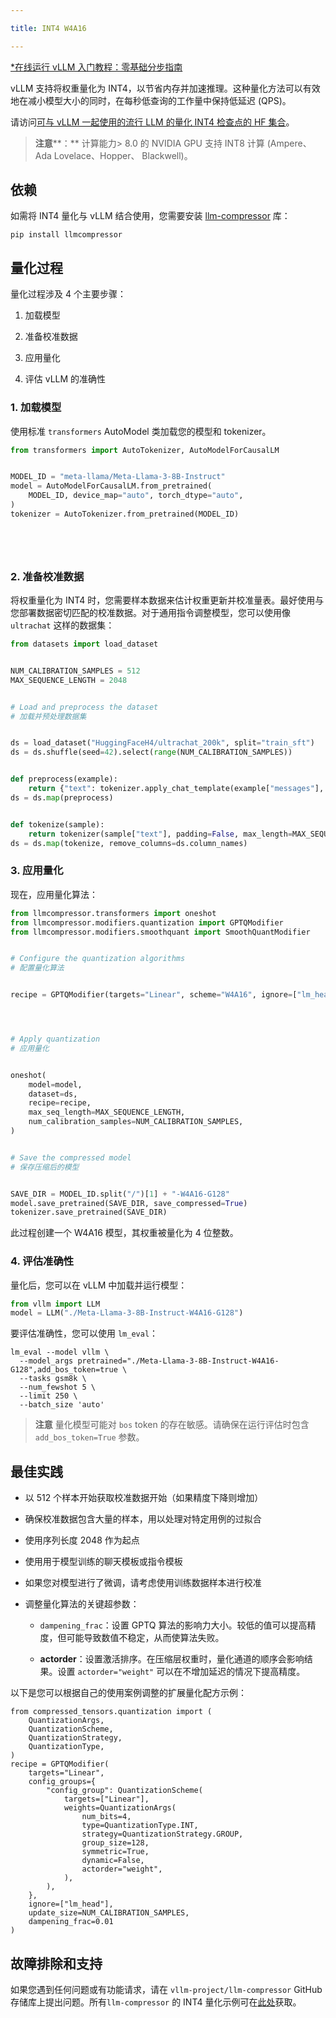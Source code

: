 ```yaml
---

title: INT4 W4A16

---
```


[*在线运行 vLLM 入门教程：零基础分步指南](https://openbayes.com/console/public/tutorials/rXxb5fZFr29?utm_source=vLLM-CNdoc&utm_medium=vLLM-CNdoc-V1&utm_campaign=vLLM-CNdoc-V1-25ap)


vLLM 支持将权重量化为 INT4，以节省内存并加速推理。这种量化方法可以有效地在减小模型大小的同时，在每秒低查询的工作量中保持低延迟 (QPS)。


请访问[可与 vLLM 一起使用的流行 LLM 的量化 INT4 检查点的 HF 集合](https://huggingface.co/collections/neuralmagic/int4-llms-for-vllm-668ec34bf3c9fa45f857df2c)。


>**注意****：**
>计算能力> 8.0 的 NVIDIA GPU 支持 INT8 计算 (Ampere、Ada Lovelace、Hopper、 Blackwell)。
## 依赖

如需将 INT4 量化与 vLLM 结合使用，您需要安装 [llm-compressor](https://github.com/vllm-project/llm-compressor/) 库：

```plain
pip install llmcompressor
```
## 量化过程

量化过程涉及 4 个主要步骤：

1. 加载模型

2. 准备校准数据

3. 应用量化

4. 评估 vLLM 的准确性

### 

### 1. 加载模型

使用标准 `transformers` AutoModel 类加载您的模型和 tokenizer。

```python
from transformers import AutoTokenizer, AutoModelForCausalLM


MODEL_ID = "meta-llama/Meta-Llama-3-8B-Instruct"
model = AutoModelForCausalLM.from_pretrained(
    MODEL_ID, device_map="auto", torch_dtype="auto",
)
tokenizer = AutoTokenizer.from_pretrained(MODEL_ID)






```

### 

### 2. 准备校准数据

将权重量化为 INT4 时，您需要样本数据来估计权重更新并校准量表。最好使用与您部署数据密切匹配的校准数据。对于通用指令调整模型，您可以使用像 `ultrachat` 这样的数据集：

```python
from datasets import load_dataset


NUM_CALIBRATION_SAMPLES = 512
MAX_SEQUENCE_LENGTH = 2048


# Load and preprocess the dataset
# 加载并预处理数据集


ds = load_dataset("HuggingFaceH4/ultrachat_200k", split="train_sft")
ds = ds.shuffle(seed=42).select(range(NUM_CALIBRATION_SAMPLES))


def preprocess(example):
    return {"text": tokenizer.apply_chat_template(example["messages"], tokenize=False)}
ds = ds.map(preprocess)


def tokenize(sample):
    return tokenizer(sample["text"], padding=False, max_length=MAX_SEQUENCE_LENGTH, truncation=True, add_special_tokens=False)
ds = ds.map(tokenize, remove_columns=ds.column_names)
```

### 

### 3. 应用量化

现在，应用量化算法：

```python
from llmcompressor.transformers import oneshot
from llmcompressor.modifiers.quantization import GPTQModifier
from llmcompressor.modifiers.smoothquant import SmoothQuantModifier


# Configure the quantization algorithms
# 配置量化算法


recipe = GPTQModifier(targets="Linear", scheme="W4A16", ignore=["lm_head"])




# Apply quantization
# 应用量化


oneshot(
    model=model,
    dataset=ds,
    recipe=recipe,
    max_seq_length=MAX_SEQUENCE_LENGTH,
    num_calibration_samples=NUM_CALIBRATION_SAMPLES,
)


# Save the compressed model
# 保存压缩后的模型


SAVE_DIR = MODEL_ID.split("/")[1] + "-W4A16-G128"
model.save_pretrained(SAVE_DIR, save_compressed=True)
tokenizer.save_pretrained(SAVE_DIR)
```
此过程创建一个 W4A16 模型，其权重被量化为 4 位整数。

### 4. 评估准确性

量化后，您可以在 vLLM 中加载并运行模型：

```python
from vllm import LLM
model = LLM("./Meta-Llama-3-8B-Instruct-W4A16-G128")
```


要评估准确性，您可以使用  `lm_eval`：

```plain
lm_eval --model vllm \
  --model_args pretrained="./Meta-Llama-3-8B-Instruct-W4A16-G128",add_bos_token=true \
  --tasks gsm8k \
  --num_fewshot 5 \
  --limit 250 \
  --batch_size 'auto'
```


>**注意**
>量化模型可能对 `bos` token 的存在敏感。请确保在运行评估时包含 `add_bos_token=True` 参数。
## 

## 最佳实践

* 以 512 个样本开始获取校准数据开始（如果精度下降则增加）
* 确保校准数据包含大量的样本，用以处理对特定用例的过拟合
* 使用序列长度 2048 作为起点
* 使用用于模型训练的聊天模板或指令模板
* 如果您对模型进行了微调，请考虑使用训练数据样本进行校准
* 调整量化算法的关键超参数：

   * `dampening_frac`：设置 GPTQ 算法的影响力大小。较低的值可以提高精度，但可能导致数值不稳定，从而使算法失败。

   * **actorder**：设置激活排序。在压缩层权重时，量化通道的顺序会影响结果。设置 `actorder="weight"` 可以在不增加延迟的情况下提高精度。


以下是您可以根据自己的使用案例调整的扩展量化配方示例：

```plain
from compressed_tensors.quantization import (
    QuantizationArgs,
    QuantizationScheme,
    QuantizationStrategy,
    QuantizationType,
) 
recipe = GPTQModifier(
    targets="Linear",
    config_groups={
        "config_group": QuantizationScheme(
            targets=["Linear"],
            weights=QuantizationArgs(
                num_bits=4,
                type=QuantizationType.INT,
                strategy=QuantizationStrategy.GROUP,
                group_size=128,
                symmetric=True,
                dynamic=False,
                actorder="weight",
            ),
        ),
    },
    ignore=["lm_head"],
    update_size=NUM_CALIBRATION_SAMPLES,
    dampening_frac=0.01
)
```


## 故障排除和支持

如果您遇到任何问题或有功能请求，请在 `vllm-project/llm-compressor` GitHub 存储库上提出问题。所有`llm-compressor` 的 INT4 量化示例可在[此处](https://github.com/vllm-project/llm-compressor/blob/main/examples/quantization_w4a16/llama3_example.py)获取。

